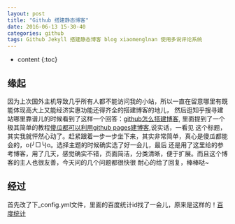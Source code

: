 ```yaml
---
layout: post
title: "Github 搭建静态博客"
date: 2016-06-13 15-30-40
categories: github
tags: Github Jekyll 搭建静态博客 blog xiaomenglnan 使用多说评论系统 
---
```


* content
{:toc}

## 缘起

因为上次国外主机导致几乎所有人都不能访问我的小站，所以一直在留意哪里有既能体现高大上又能经济实惠功能还得齐全的搭建博客的地儿，
然后逛知乎搜寻建站哪里靠谱儿的时候看到了这样一个回答：[github怎么搭建博客](https://www.zhihu.com/question/23934523/answer/52233062),
里面提到了一个极其简单的教程[傻瓜都可以利用github pages建博客](http://cyzus.github.io/2015/06/21/github-build-blog/),说实话，一看见
这个标题，其实我就怦然心动了。赶紧跟着一步一步坐下来，其实非常简单，真心是傻瓜都能会的，o(╯□╰)o。选择主题的时候确实选了好一会儿，最后
还是用了这里给的参考博客，用了几天，感觉确实不错，页面简洁，分类清晰，便于扩展。而且这个博客的主人也很友善，今天问的几个问题都很快很
耐心的给了回复，棒棒哒~

## 经过

首先改了下_config.yml文件，里面的百度统计id找了一会儿，原来是这样的！[百度统计](http://photo.163.com/xiaomenglnan@126/#m=1&aid=303005694&p=1)